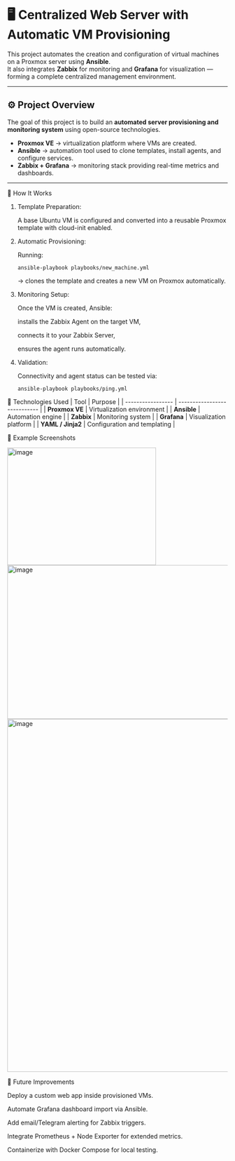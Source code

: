 # 🖥️ Centralized Web Server with Automatic VM Provisioning

This project automates the creation and configuration of virtual machines on a Proxmox server using **Ansible**.  
It also integrates **Zabbix** for monitoring and **Grafana** for visualization — forming a complete centralized management environment.

---

## ⚙️ Project Overview

The goal of this project is to build an **automated server provisioning and monitoring system** using open-source technologies.

- **Proxmox VE** → virtualization platform where VMs are created.
- **Ansible** → automation tool used to clone templates, install agents, and configure services.
- **Zabbix + Grafana** → monitoring stack providing real-time metrics and dashboards.

---


🚀 How It Works

1. Template Preparation:
   
    A base Ubuntu VM is configured and converted into a reusable Proxmox template with cloud-init enabled.

3. Automatic Provisioning:
   
    Running:
    
    `ansible-playbook playbooks/new_machine.yml`
    
    
    → clones the template and creates a new VM on Proxmox automatically.

3. Monitoring Setup:
   
    Once the VM is created, Ansible:
    
    installs the Zabbix Agent on the target VM,
    
    connects it to your Zabbix Server,
    
    ensures the agent runs automatically.

4. Validation:
   
    Connectivity and agent status can be tested via:
    
    `ansible-playbook playbooks/ping.yml`

🧠 Technologies Used
| Tool              | Purpose                      |
| ----------------- | ---------------------------- |
| **Proxmox VE**    | Virtualization environment   |
| **Ansible**       | Automation engine            |
| **Zabbix**        | Monitoring system            |
| **Grafana**       | Visualization platform       |
| **YAML / Jinja2** | Configuration and templating |

📸 Example Screenshots


<img width="340" height="268" alt="image" src="https://github.com/user-attachments/assets/b5c4ac66-7c3d-4856-bbad-9b2f53a4f221" />


<img width="730" height="351" alt="image" src="https://github.com/user-attachments/assets/712b85df-c537-4ddb-bf23-7e1df53bccda" />


<img width="1265" height="805" alt="image" src="https://github.com/user-attachments/assets/5a373944-1831-4f9b-b19e-e619dccbbea4" />


🔮 Future Improvements

Deploy a custom web app inside provisioned VMs.

Automate Grafana dashboard import via Ansible.

Add email/Telegram alerting for Zabbix triggers.

Integrate Prometheus + Node Exporter for extended metrics.

Containerize with Docker Compose for local testing.
